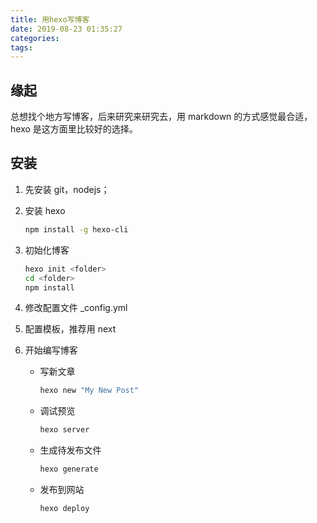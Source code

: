 ```yaml
---
title: 用hexo写博客
date: 2019-08-23 01:35:27
categories:
tags:
---
```


## 缘起

总想找个地方写博客，后来研究来研究去，用 markdown 的方式感觉最合适，hexo 是这方面里比较好的选择。

<!-- more -->

## 安装

1. 先安装 git，nodejs；
2. 安装 hexo

   ```bash
   npm install -g hexo-cli
   ```

3. 初始化博客

   ```bash
   hexo init <folder>
   cd <folder>
   npm install
   ```

4. 修改配置文件 \_config.yml
5. 配置模板，推荐用 next
6. 开始编写博客

   - 写新文章

     ```bash
     hexo new "My New Post"
     ```

   - 调试预览

     ```bash
     hexo server
     ```

   - 生成待发布文件

     ```bash
     hexo generate
     ```

   - 发布到网站

     ```bash
     hexo deploy
     ```
